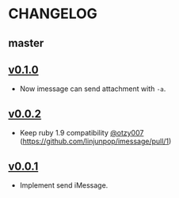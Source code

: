 # CHANGELOG

## master

## [v0.1.0](https://github.com/linjunpop/imessage/tree/v0.1.0)

* Now imessage can send attachment with `-a`.

## [v0.0.2](https://github.com/linjunpop/imessage/tree/v0.0.2)

* Keep ruby 1.9 compatibility [@otzy007](https://github.com/otzy007) (https://github.com/linjunpop/imessage/pull/1)

## [v0.0.1](https://github.com/linjunpop/imessage/tree/v0.0.1)

* Implement send iMessage.

